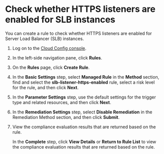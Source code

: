 # Check whether HTTPS listeners are enabled for SLB instances

You can create a rule to check whether HTTPS listeners are enabled for Server Load Balancer \(SLB\) instances.

1.  Log on to the [Cloud Config console](https://config.console.aliyun.com).

2.  In the left-side navigation pane, click **Rules**.

3.  On the **Rules** page, click **Create Rule**.

4.  In the **Basic Settings** step, select **Managed Rule** in the **Method** section, find and select the **slb-listener-https-enabled** rule, select a risk level for the rule, and then click **Next**.

5.  In the **Parameter Settings** step, use the default settings for the trigger type and related resources, and then click **Next**.

6.  In the **Remediation Settings** step, select **Disable Remediation** in the Remediation Method section, and then click **Submit**.

7.  View the compliance evaluation results that are returned based on the rule.

    In the **Complete** step, click **View Details** or **Return to Rule List** to view the compliance evaluation results that are returned based on the rule.


